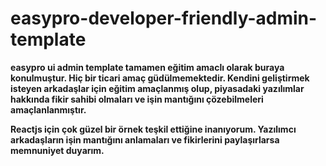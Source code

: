 # easypro-developer-friendly-admin-template
**easypro ui admin template tamamen eğitim amaclı olarak buraya konulmuştur. Hiç bir ticari amaç güdülmemektedir.
Kendini geliştirmek isteyen arkadaşlar için eğitim amaçlanmış olup, piyasadaki yazılımlar hakkında fikir sahibi olmaları 
ve işin mantığını çözebilmeleri amaçlanlanmıştır.**<br/>

**Reactjs için çok güzel bir örnek teşkil ettiğine inanıyorum. Yazılımcı arkadaşların işin mantığını anlamaları ve fikirlerini paylaşırlarsa memnuniyet duyarım.**<br/>


